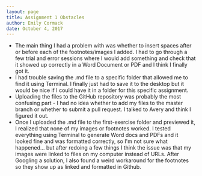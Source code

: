 ```yaml
---  
layout: page
title: Assignment 1 Obstacles
author: Emily Cormack
date: October 4, 2017 
---  
```


* The main thing I had a problem with was whether to insert spaces after or before each of the footnotes/images I added. I had to go through a few trial and error sessions where I would add something and check that it showed up correctly in a Word Document or PDF and I think I finally got it.
* I had trouble saving the .md file to a specific folder that allowed me to find it using Terminal. I finally just had to save it to the desktop but it would be nice if I could have it in a folder for this specific assignment.
* Uploading the files to the GitHub repository was probably the most confusing part - I had no idea whether to add my files to the master branch or whether to submit a pull request. I talked to Avery and think I figured it out.
* Once I uploaded the .md file to the first-exercise folder and previewed it, I realized that none of my images or footnotes worked. I tested everything using Terminal to generate Word docs and PDFs and it looked fine and was formatted correctly, so I'm not sure what happened... but after redoing a few things I think the issue was that my images were linked to files on my computer instead of URLs. After Googling a solution, I also found a weird workaround for the footnotes so they show up as linked and formatted in Github. 